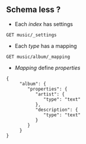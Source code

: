 <!-- .slide: data-background="url(images/slides/kitten-little.jpg) no-repeat bottom left" data-background-size="250px" -->
## Schema less ?

- Each *index* has settings

```
GET music/_settings
```

- Each *type* has a mapping

```
GET music/album/_mapping
```

- *Mapping* define *properties*

```
{
	 "album": {
	    "properties": {
	       "artist": {
	          "type": "text"
	       },
	       "description": {
	          "type": "text"
	       }
	    }
	 }
}
```
